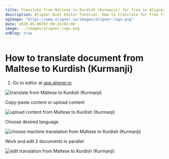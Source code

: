 ```yaml
---
title: Translate from Maltese to Kurdish (Kurmanji) for free in Aligner Editor
description: Aligner Dual Editor Tutorial. How to translate for free from Maltese to Kurdish (Kurmanji). Aligner is multilingual document management platform. 
ogImage: "https://www.aligner.io/images/aligner-logo.png"
date: 2020-05-06T07:09:21+03:00
image: ../images/aligner-logo.png
onBlog: true
---
```


# How to translate document from Maltese to Kurdish (Kurmanji)

1. Go to editor at [app.aligner.io](https://app.aligner.io "Aligner App web page")

![translate from Maltese to Kurdish (Kurmanji)](../aligner-blank-editor.png "translate from Maltese to Kurdish (Kurmanji)")

Copy-paste content or upload content

![upload content from Maltese to Kurdish (Kurmanji)](../aligner-uploaded-document.png "upload content from Maltese to Kurdish (Kurmanji)")

Choose desired language

![choose machine translation from Maltese to Kurdish (Kurmanji)](../aligner-language-dropdown.png "choose machine translation from Maltese to Kurdish (Kurmanji)")

Work and edit 2 documents in parallel

![edit translation from Maltese to Kurdish (Kurmanji)](../aligner-double-sitded-editor.png "edit translation from Maltese to Kurdish (Kurmanji)")

